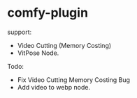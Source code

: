 # comfy-plugin

support:
- Video Cutting (Memory Costing)
- VitPose Node.

Todo:
- Fix Video Cutting Memory Costing Bug
- Add video to webp node.


